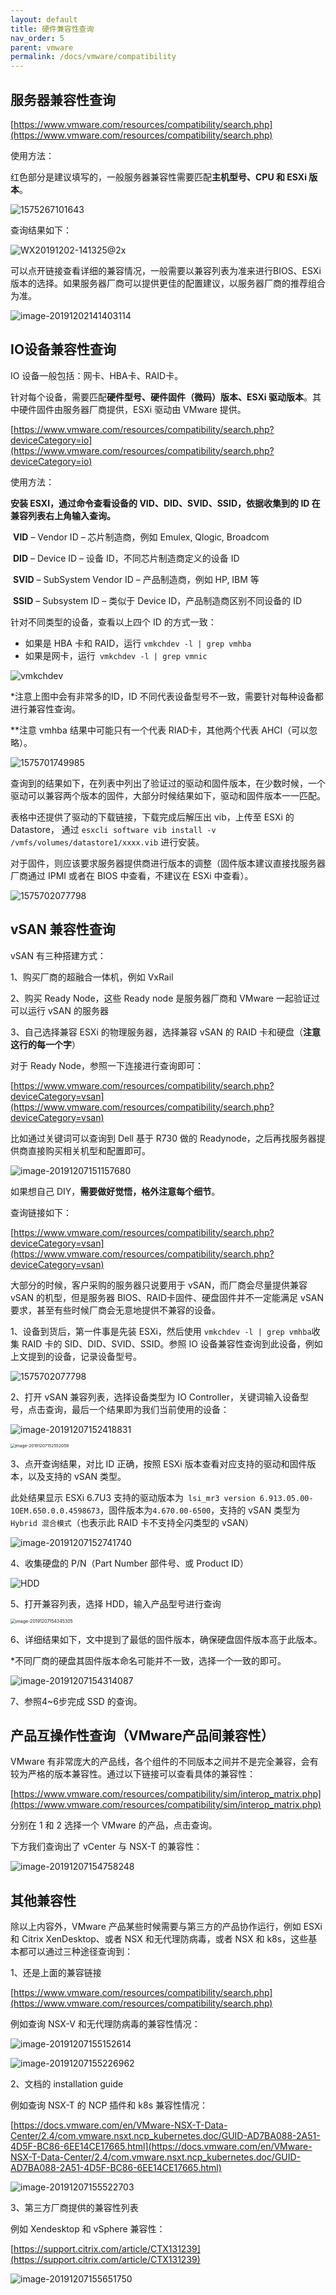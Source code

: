 ```yaml
---
layout: default
title: 硬件兼容性查询
nav_order: 5
parent: vmware
permalink: /docs/vmware/compatibility
---
```



## 服务器兼容性查询

[https://www.vmware.com/resources/compatibility/search.php](https://www.vmware.com/resources/compatibility/search.php)

使用方法：

红色部分是建议填写的，一般服务器兼容性需要匹配**主机型号、CPU 和 ESXi 版本**。

![1575267101643](../../pics/1575267101643.jpg)

查询结果如下：

![WX20191202-141325@2x](../../pics/WX20191202-141325@2x.png)

可以点开链接查看详细的兼容情况，一般需要以兼容列表为准来进行BIOS、ESXi版本的选择。如果服务器厂商可以提供更佳的配置建议，以服务器厂商的推荐组合为准。

![image-20191202141403114](../../pics/image-20191202141403114.png)



## IO设备兼容性查询

IO 设备一般包括：网卡、HBA卡、RAID卡。

针对每个设备，需要匹配**硬件型号、硬件固件（微码）版本、ESXi 驱动版本**。其中硬件固件由服务器厂商提供，ESXi 驱动由 VMware 提供。

[https://www.vmware.com/resources/compatibility/search.php?deviceCategory=io](https://www.vmware.com/resources/compatibility/search.php?deviceCategory=io)

使用方法：

**安装 ESXI，通过命令查看设备的 VID、DID、SVID、SSID，依据收集到的 ID 在兼容列表右上角输入查询。**

​	**VID** – Vendor ID – 芯片制造商，例如 Emulex, Qlogic, Broadcom

​	**DID** – Device ID – 设备 ID，不同芯片制造商定义的设备 ID

​	**SVID** – SubSystem Vendor ID – 产品制造商，例如 HP, IBM 等

​	**SSID** – Subsystem ID – 类似于 Device ID，产品制造商区别不同设备的 ID



针对不同类型的设备，查看以上四个 ID 的方式一致：

- 如果是 HBA 卡和 RAID，运行 `vmkchdev -l | grep vmhba`
- 如果是网卡，运行` vmkchdev -l | grep vmnic` 



![vmkchdev](../../pics/vmkchdev-5703165.PNG)



*注意上图中会有非常多的ID，ID 不同代表设备型号不一致，需要针对每种设备都进行兼容性查询。

**注意 vmhba 结果中可能只有一个代表 RIAD卡，其他两个代表 AHCI（可以忽略）。



![1575701749985](../../pics/1575701749985.jpg)



查询到的结果如下，在列表中列出了验证过的驱动和固件版本，在少数时候，一个驱动可以兼容两个版本的固件，大部分时候结果如下，驱动和固件版本一一匹配。

表格中还提供了驱动的下载链接，下载完成后解压出 vib，上传至 ESXi 的 Datastore， 通过 `esxcli software vib install -v /vmfs/volumes/datastore1/xxxx.vib` 进行安装。



对于固件，则应该要求服务器提供商进行版本的调整（固件版本建议直接找服务器厂商通过 IPMI 或者在 BIOS 中查看，不建议在 ESXi 中查看）。



![1575702077798](../../pics/1575702077798.jpg)



## vSAN 兼容性查询

vSAN 有三种搭建方式：

1、购买厂商的超融合一体机，例如 VxRail

2、购买 Ready Node，这些 Ready node 是服务器厂商和 VMware 一起验证过可以运行 vSAN 的服务器

3、自己选择兼容 ESXi 的物理服务器，选择兼容 vSAN 的 RAID 卡和硬盘（**注意这行的每一个字**）



对于 Ready Node，参照一下连接进行查询即可：

[https://www.vmware.com/resources/compatibility/search.php?deviceCategory=vsan](https://www.vmware.com/resources/compatibility/search.php?deviceCategory=vsan)

比如通过关键词可以查询到 Dell 基于 R730 做的 Readynode，之后再找服务器提供商直接购买相关机型和配置即可。

![image-20191207151157680](../../pics/image-20191207151157680.png)



如果想自己 DIY，**需要做好觉悟，格外注意每个细节**。

查询链接如下：

[https://www.vmware.com/resources/compatibility/search.php?deviceCategory=vsan](https://www.vmware.com/resources/compatibility/search.php?deviceCategory=vsan)



大部分的时候，客户采购的服务器只说要用于 vSAN，而厂商会尽量提供兼容 vSAN 的机型，但是服务器 BIOS、RAID卡固件、硬盘固件并不一定能满足 vSAN 要求，甚至有些时候厂商会无意地提供不兼容的设备。



1、设备到货后，第一件事是先装 ESXi，然后使用 `vmkchdev -l | grep vmhba`收集 RAID 卡的 SID、DID、SVID、SSID。参照 IO 设备兼容性查询到此设备，例如上文提到的设备，记录设备型号。



![1575702077798](../../pics/1575702077798.jpg)



2、打开 vSAN 兼容列表，选择设备类型为 IO Controller，关键词输入设备型号，点击查询，最后一个结果即为我们当前使用的设备：

![image-20191207152418831](../../pics/image-20191207152418831.png)

<img src="../../pics/image-20191207152552059.png" alt="image-20191207152552059" style="zoom:47%;" />



3、点开查询结果，对比 ID 正确，按照 ESXi 版本查看对应支持的驱动和固件版本，以及支持的 vSAN 类型。

此处结果显示 ESXi 6.7U3 支持的驱动版本为` lsi_mr3 version 6.913.05.00-1OEM.650.0.0.4598673`，固件版本为`4.670.00-6500`，支持的 vSAN 类型为`Hybrid 混合模式`（也表示此 RAID 卡不支持全闪类型的 vSAN）



![image-20191207152741740](../../pics/image-20191207152741740.png)



4、收集硬盘的 P/N（Part Number 部件号、或 Product ID）

![HDD](../../pics/HDD.PNG)



5、打开兼容列表，选择 HDD，输入产品型号进行查询

<img src="../../pics/image-20191207154345305.png" alt="image-20191207154345305" style="zoom:50%;" />



6、详细结果如下，文中提到了最低的固件版本，确保硬盘固件版本高于此版本。

*不同厂商的硬盘其固件版本命名可能并不一致，选择一个一致的即可。



![image-20191207154314087](../../pics/image-20191207154314087.png)



7、参照4~6步完成 SSD 的查询。



## 产品互操作性查询（VMware产品间兼容性）

VMware 有非常庞大的产品线，各个组件的不同版本之间并不是完全兼容，会有较为严格的版本兼容性。通过以下链接可以查看具体的兼容性：

[https://www.vmware.com/resources/compatibility/sim/interop_matrix.php](https://www.vmware.com/resources/compatibility/sim/interop_matrix.php)

分别在 1 和 2 选择一个 VMware 的产品，点击查询。



下方我们查询出了 vCenter 与 NSX-T 的兼容性：



![image-20191207154758248](../../pics/image-20191207154758248.png)



## 其他兼容性

除以上内容外，VMware 产品某些时候需要与第三方的产品协作运行，例如 ESXi 和 Citrix XenDesktop、或者 NSX 和无代理防病毒，或者 NSX 和 k8s，这些基本都可以通过三种途径查询到：

1、还是上面的兼容链接

[https://www.vmware.com/resources/compatibility/search.php](https://www.vmware.com/resources/compatibility/search.php)



例如查询 NSX-V 和无代理防病毒的兼容性情况：

![image-20191207155152614](../../pics/image-20191207155152614.png)

![image-20191207155226962](../../pics/image-20191207155226962.png)



2、文档的 installation guide

例如查询 NSX-T 的 NCP 插件和 k8s 兼容性情况：

[https://docs.vmware.com/en/VMware-NSX-T-Data-Center/2.4/com.vmware.nsxt.ncp_kubernetes.doc/GUID-AD7BA088-2A51-4D5F-BC86-6EE14CE17665.html](https://docs.vmware.com/en/VMware-NSX-T-Data-Center/2.4/com.vmware.nsxt.ncp_kubernetes.doc/GUID-AD7BA088-2A51-4D5F-BC86-6EE14CE17665.html)



![image-20191207155522703](../../pics/image-20191207155522703.png)



3、第三方厂商提供的兼容性列表



例如 Xendesktop 和 vSphere 兼容性：

[https://support.citrix.com/article/CTX131239](https://support.citrix.com/article/CTX131239)

![image-20191207155651750](../../pics/image-20191207155651750.png)